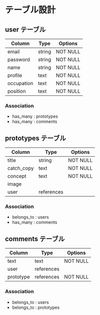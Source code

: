 # テーブル設計

## user テーブル

| Column     | Type   | Options  |
| ---------- | ------ | -------- |
| email      | string | NOT NULL |
| password   | string | NOT NULL |
| name       | string | NOT NULL |
| profile    | text   | NOT NULL |
| occupation | text   | NOT NULL |
| position   | text   | NOT NULL |

### Association

- has_many : prototypes
- has_many : comments

## prototypes テーブル

| Column     | Type       | Options     |
| ---------- | ---------- | ----------  |
| title      | string     | NOT NULL    |
| catch_copy | text       | NOT NULL    |
| concept    | text       | NOT NULL    |
| image      |            |             |(ActiveStorageで実装)
| user       | references |             |

### Association

- belongs_to : users
- has_many : comments

## comments テーブル

| Column    | Type       | Options  |
| --------- | ---------- | -------- |
| text      | text       | NOT NULL |
| user      | references |          |
| prototype | references | NOT NULL |

### Association

- belongs_to : users
- belongs_to : prototypes